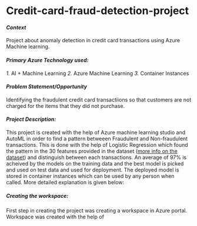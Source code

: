 # Credit-card-fraud-detection-project

#### *Context*
Project about anomaly detection in credit card transactions using Azure Machine learning. 

#### *Primary Azure Technology used:*
*1.* AI + Machine Learning
*2.* Azure Machine Learning
*3.* Container Instances

#### *Problem Statement/Opportunity*
Identifying the fraudulent credit card transactiions so that customers are not charged for the items that they did not purchase.

#### *Project Description:*
  This project is created with the help of Azure machine learning studio and AutoML in order to find a pattern betweeen Fraudulent and Non-fraudulent transactions. This is done with
the help of Logistic Regression which found the pattern in the 30 features provided in the dataset ([more info on the dataset](https://github.com/Dawood-Sheikh/Credit-card-fraud-detection-project/blob/main/Dataset%20Info.md)) and distinguish between each transactions. An average 
of 97% is acheived by the models on the training data and the best model is picked and used on test data and used for deployment. The deployed model is stored in container instances
which can be used by any person when called. More detailed explanation is given below:

##### Creating the workspace:
First step in creating the project was creating a workspace in Azure portal. Workspace was created with the help of 
